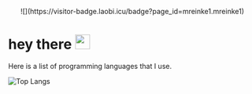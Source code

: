 <p align="center">
    ![](https://visitor-badge.laobi.icu/badge?page_id=mreinke1.mreinke1)<br/>
</p>

<h1>
  hey there
  <img src="https://media.giphy.com/media/hvRJCLFzcasrR4ia7z/giphy.gif" width="30px"/>
</h1>

Here is a list of programming languages that I use.

![Top Langs](https://github-readme-stats.vercel.app/api/top-langs/?username=mreinke1&theme=dark)

<!--
**mreinke1/mreinke1** is a ✨ _special_ ✨ repository because its `README.md` (this file) appears on your GitHub profile.
